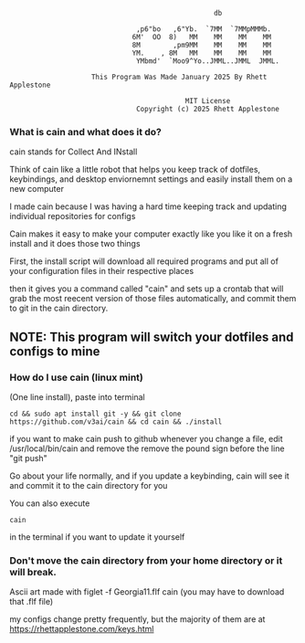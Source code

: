                    
                                                      db                               
                                                                                       
                                   ,p6"bo   ,6"Yb.  `7MM  `7MMpMMMb.                   
                                  6M'  OO  8)   MM    MM    MM    MM                   
                                  8M        ,pm9MM    MM    MM    MM                   
                                  YM.    , 8M   MM    MM    MM    MM                   
                                   YMbmd'  `Moo9^Yo..JMML..JMML  JMML.                 
                                                                                       
                        This Program Was Made January 2025 By Rhett Applestone         
                                                                                       
                                               MIT License                             
                                   Copyright (c) 2025 Rhett Applestone                 


### What is cain and what does it do?

cain stands for Collect And INstall

Think of cain like a little robot that helps you keep track of dotfiles, keybindings, and desktop enviornemnt settings and easily install them on a new computer

I made cain because I was having a hard time keeping track and updating individual repositories for configs

Cain makes it easy to make your computer exactly like you like it on a fresh install and it does those two things

First, the install script will download all required programs and put all of your configuration files in their respective places

then it gives you a command called "cain" and sets up a crontab that will grab the most reecent version of those files automatically, and commit them to git in the cain directory.


## NOTE: This program will switch your dotfiles and configs to mine

### How do I use cain (linux mint)

(One line install), paste into terminal
```
cd && sudo apt install git -y && git clone https://github.com/v3ai/cain && cd cain && ./install
```
if you want to make cain push to github whenever you change a file, edit /usr/local/bin/cain
and remove the remove the pound sign before the line "git push"

Go about your life normally, and if you update a keybinding, cain will see it and commit it to the cain directory for you

You can also execute
```
cain
```
in the terminal if you want to update it yourself

### Don't move the cain directory from your home directory or it will break.
Ascii art made with figlet -f Georgia11.flf cain (you may have to download that .flf file)

my configs change pretty frequently, but the majority of them are at https://rhettapplestone.com/keys.html



